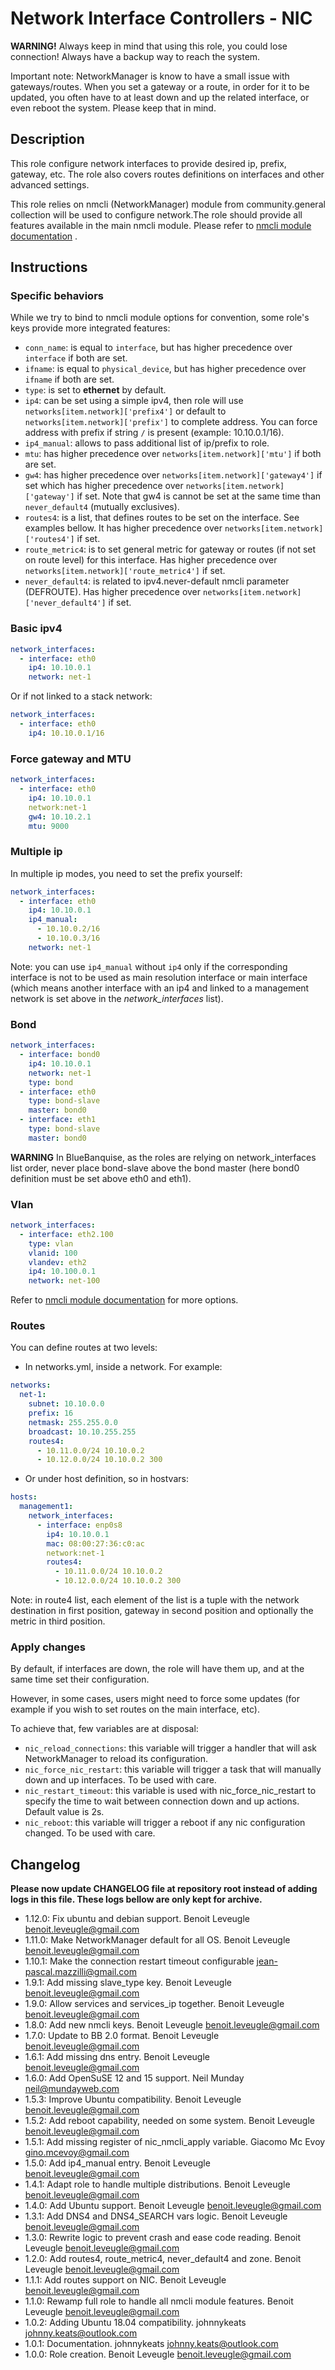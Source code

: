 # Network Interface Controllers - NIC

**WARNING!** Always keep in mind that using this role, you could lose connection! Always have a backup way to reach the system.

Important note: NetworkManager is know to have a small issue with gateways/routes. When you set a gateway or a route, in order for it to be updated, you often have to at least down and up the related interface, or even reboot the system. Please keep that in mind.

## Description

This role configure network interfaces to provide desired ip, prefix, gateway, etc.
The role also covers routes definitions on interfaces and other advanced settings.

This role relies on nmcli (NetworkManager) module from community.general collection will be used to configure network.The role should provide all features available in the main nmcli module.
Please refer to [nmcli module documentation]( https://docs.ansible.com/ansible/latest/collections/community/general/nmcli_module.html) .

## Instructions

### Specific behaviors

While we try to bind to nmcli module options for convention, some role's keys provide more integrated features:

* `conn_name`: is equal to `interface`, but has higher precedence over
  `interface` if both are set.
* `ifname`: is equal to `physical_device`, but has higher precedence over
  `ifname` if both are set.
* `type`: is set to **ethernet** by default.
* `ip4`: can be set using a simple ipv4, then role will use
  `networks[item.network]['prefix4']` or default to
  `networks[item.network]['prefix']` to complete address. You can force
  address with prefix if string `/` is present (example: 10.10.0.1/16).
* `ip4_manual`: allows to pass additional list of ip/prefix to role.
* `mtu`: has higher precedence over `networks[item.network]['mtu']` if
  both are set.
* `gw4`: has higher precedence over `networks[item.network]['gateway4']`
  if set which has higher precedence over `networks[item.network]['gateway']`
  if set. Note that gw4 is cannot be set at the same time than `never_default4`
  (mutually exclusives).
* `routes4`: is a list, that defines routes to be set on the interface. See
  examples bellow. It has higher precedence over
  `networks[item.network]['routes4']` if set.
* `route_metric4`: is to set general metric for gateway or routes (if not set
  on route level) for this interface. Has higher precedence over
  `networks[item.network]['route_metric4']` if set.
* `never_default4`: is related to ipv4.never-default nmcli parameter
  (DEFROUTE). Has higher precedence over
  `networks[item.network]['never_default4']` if set.

### Basic ipv4

```yaml
network_interfaces:
  - interface: eth0
    ip4: 10.10.0.1
    network: net-1
```

Or if not linked to a stack network:

```yaml
network_interfaces:
  - interface: eth0
    ip4: 10.10.0.1/16
```

### Force gateway and MTU

```yaml
network_interfaces:
  - interface: eth0
    ip4: 10.10.0.1
    network:net-1
    gw4: 10.10.2.1
    mtu: 9000
```

### Multiple ip

In multiple ip modes, you need to set the prefix yourself:

```yaml
network_interfaces:
  - interface: eth0
    ip4: 10.10.0.1
    ip4_manual: 
      - 10.10.0.2/16
      - 10.10.0.3/16
    network: net-1
```

Note: you can use `ip4_manual` without `ip4` only if 
the corresponding interface is not to be used as main resolution interface
or main interface (which means another interface with an ip4 and linked to 
a management network is set above in the *network_interfaces* list).

### Bond

```yaml
network_interfaces:
  - interface: bond0
    ip4: 10.10.0.1
    network: net-1
    type: bond
  - interface: eth0
    type: bond-slave
    master: bond0
  - interface: eth1
    type: bond-slave
    master: bond0
```

**WARNING**
  In BlueBanquise, as the roles are relying on network_interfaces list order,
  never place bond-slave above the bond master (here bond0 definition must be
  set above eth0 and eth1).

### Vlan

```yaml
network_interfaces:
  - interface: eth2.100
    type: vlan
    vlanid: 100
    vlandev: eth2
    ip4: 10.100.0.1
    network: net-100
```

Refer to [nmcli module documentation](https://docs.ansible.com/ansible/latest/collections/community/general/nmcli_module.html)
for more options.

### Routes

You can define routes at two levels:

* In networks.yml, inside a network. For example:

```yaml
networks:
  net-1:
    subnet: 10.10.0.0
    prefix: 16
    netmask: 255.255.0.0
    broadcast: 10.10.255.255
    routes4:
      - 10.11.0.0/24 10.10.0.2
      - 10.12.0.0/24 10.10.0.2 300
```

* Or under host definition, so in hostvars:

```yaml
hosts:
  management1:
    network_interfaces:
      - interface: enp0s8
        ip4: 10.10.0.1
        mac: 08:00:27:36:c0:ac
        network:net-1
        routes4:
          - 10.11.0.0/24 10.10.0.2
          - 10.12.0.0/24 10.10.0.2 300
```

Note: in route4 list, each element of the list is a tuple with the network
destination in first position, gateway in second position and optionally
the metric in third position.

### Apply changes

By default, if interfaces are down, the role will have them up, and at the same 
time set their configuration.

However, in some cases, users might need to force some updates (for example if 
you wish to set routes on the main interface, etc).

To achieve that, few variables are at disposal:

* `nic_reload_connections`: this variable will trigger a handler that will ask NetworkManager to reload its configuration.
* `nic_force_nic_restart`: this variable will trigger a task that will manually down and up interfaces. To be used with care.
* `nic_restart_timeout`: this variable is used with nic_force_nic_restart to specify the time to wait between connection down and up actions. Default value is 2s.
* `nic_reboot`: this variable will trigger a reboot if any nic configuration changed. To be used with care.

## Changelog

**Please now update CHANGELOG file at repository root instead of adding logs in this file.
These logs bellow are only kept for archive.**

* 1.12.0: Fix ubuntu and debian support. Benoit Leveugle <benoit.leveugle@gmail.com>
* 1.11.0: Make NetworkManager default for all OS. Benoit Leveugle <benoit.leveugle@gmail.com>
* 1.10.1: Make the connection restart timeout configurable <jean-pascal.mazzilli@gmail.com>
* 1.9.1: Add missing slave_type key. Benoit Leveugle <benoit.leveugle@gmail.com>
* 1.9.0: Allow services and services_ip together. Benoit Leveugle <benoit.leveugle@gmail.com>
* 1.8.0: Add new nmcli keys. Benoit Leveugle <benoit.leveugle@gmail.com>
* 1.7.0: Update to BB 2.0 format. Benoit Leveugle <benoit.leveugle@gmail.com>
* 1.6.1: Add missing dns entry. Benoit Leveugle <benoit.leveugle@gmail.com>
* 1.6.0: Add OpenSuSE 12 and 15 support. Neil Munday <neil@mundayweb.com>
* 1.5.3: Improve Ubuntu compatibility. Benoit Leveugle <benoit.leveugle@gmail.com>
* 1.5.2: Add reboot capability, needed on some system. Benoit Leveugle <benoit.leveugle@gmail.com>
* 1.5.1: Add missing register of nic_nmcli_apply variable. Giacomo Mc Evoy <gino.mcevoy@gmail.com>
* 1.5.0: Add ip4_manual entry. Benoit Leveugle <benoit.leveugle@gmail.com>
* 1.4.1: Adapt role to handle multiple distributions. Benoit Leveugle <benoit.leveugle@gmail.com>
* 1.4.0: Add Ubuntu support. Benoit Leveugle <benoit.leveugle@gmail.com>
* 1.3.1: Add DNS4 and DNS4_SEARCH vars logic. Benoit Leveugle <benoit.leveugle@gmail.com>
* 1.3.0: Rewrite logic to prevent crash and ease code reading. Benoit Leveugle <benoit.leveugle@gmail.com>
* 1.2.0: Add routes4, route_metric4, never_default4 and zone. Benoit Leveugle <benoit.leveugle@gmail.com>
* 1.1.1: Add routes support on NIC. Benoit Leveugle <benoit.leveugle@gmail.com>
* 1.1.0: Rewamp full role to handle all nmcli module features. Benoit Leveugle <benoit.leveugle@gmail.com>
* 1.0.2: Adding Ubuntu 18.04 compatibility. johnnykeats <johnny.keats@outlook.com>
* 1.0.1: Documentation. johnnykeats <johnny.keats@outlook.com>
* 1.0.0: Role creation. Benoit Leveugle <benoit.leveugle@gmail.com>
